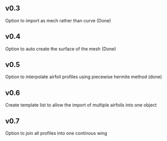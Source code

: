 ## v0.3
Option to import as mech rather than curve (Done)

## v0.4
Option to auto create the surface of the mesh (Done)

## v0.5
Option to interpolate airfoil profiles using piecewise hermite method (done)

## v0.6
Create template list to allow the import of multiple airfoils into one object

## v0.7
Option to join all profiles into one continous wing
